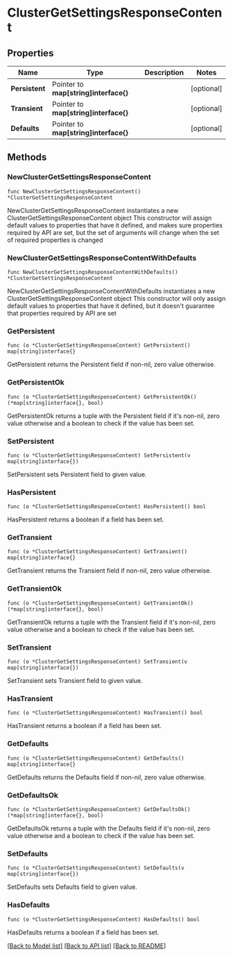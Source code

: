 # ClusterGetSettingsResponseContent

## Properties

Name | Type | Description | Notes
------------ | ------------- | ------------- | -------------
**Persistent** | Pointer to **map[string]interface{}** |  | [optional] 
**Transient** | Pointer to **map[string]interface{}** |  | [optional] 
**Defaults** | Pointer to **map[string]interface{}** |  | [optional] 

## Methods

### NewClusterGetSettingsResponseContent

`func NewClusterGetSettingsResponseContent() *ClusterGetSettingsResponseContent`

NewClusterGetSettingsResponseContent instantiates a new ClusterGetSettingsResponseContent object
This constructor will assign default values to properties that have it defined,
and makes sure properties required by API are set, but the set of arguments
will change when the set of required properties is changed

### NewClusterGetSettingsResponseContentWithDefaults

`func NewClusterGetSettingsResponseContentWithDefaults() *ClusterGetSettingsResponseContent`

NewClusterGetSettingsResponseContentWithDefaults instantiates a new ClusterGetSettingsResponseContent object
This constructor will only assign default values to properties that have it defined,
but it doesn't guarantee that properties required by API are set

### GetPersistent

`func (o *ClusterGetSettingsResponseContent) GetPersistent() map[string]interface{}`

GetPersistent returns the Persistent field if non-nil, zero value otherwise.

### GetPersistentOk

`func (o *ClusterGetSettingsResponseContent) GetPersistentOk() (*map[string]interface{}, bool)`

GetPersistentOk returns a tuple with the Persistent field if it's non-nil, zero value otherwise
and a boolean to check if the value has been set.

### SetPersistent

`func (o *ClusterGetSettingsResponseContent) SetPersistent(v map[string]interface{})`

SetPersistent sets Persistent field to given value.

### HasPersistent

`func (o *ClusterGetSettingsResponseContent) HasPersistent() bool`

HasPersistent returns a boolean if a field has been set.

### GetTransient

`func (o *ClusterGetSettingsResponseContent) GetTransient() map[string]interface{}`

GetTransient returns the Transient field if non-nil, zero value otherwise.

### GetTransientOk

`func (o *ClusterGetSettingsResponseContent) GetTransientOk() (*map[string]interface{}, bool)`

GetTransientOk returns a tuple with the Transient field if it's non-nil, zero value otherwise
and a boolean to check if the value has been set.

### SetTransient

`func (o *ClusterGetSettingsResponseContent) SetTransient(v map[string]interface{})`

SetTransient sets Transient field to given value.

### HasTransient

`func (o *ClusterGetSettingsResponseContent) HasTransient() bool`

HasTransient returns a boolean if a field has been set.

### GetDefaults

`func (o *ClusterGetSettingsResponseContent) GetDefaults() map[string]interface{}`

GetDefaults returns the Defaults field if non-nil, zero value otherwise.

### GetDefaultsOk

`func (o *ClusterGetSettingsResponseContent) GetDefaultsOk() (*map[string]interface{}, bool)`

GetDefaultsOk returns a tuple with the Defaults field if it's non-nil, zero value otherwise
and a boolean to check if the value has been set.

### SetDefaults

`func (o *ClusterGetSettingsResponseContent) SetDefaults(v map[string]interface{})`

SetDefaults sets Defaults field to given value.

### HasDefaults

`func (o *ClusterGetSettingsResponseContent) HasDefaults() bool`

HasDefaults returns a boolean if a field has been set.


[[Back to Model list]](../README.md#documentation-for-models) [[Back to API list]](../README.md#documentation-for-api-endpoints) [[Back to README]](../README.md)


